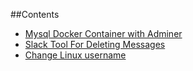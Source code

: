 ##Contents


* [Mysql Docker Container with Adminer](https://ugurkazdal.com/devops/2019/04/10/mysql-docker-container.html)
* [Slack Tool For Deleting Messages](https://ugurkazdal.com/tools/2019/04/10/slack-tool-for-deleting-messages.html)
* [Change Linux username](https://ugurkazdal.com/2019/04/25/change-linux-username.html)